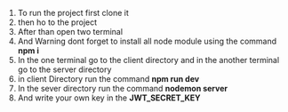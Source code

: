 1) To run the project first clone it
2) then ho to the project
3) After than open two terminal
7) And Warning dont forget to install all node module using the command **npm i**
4) In the one terminal go to the client directory and in the another terminal go to the server directory
5) in client Directory run the command **npm run dev**
6) In the sever directory run the command **nodemon server**
7) And write your own key in the **JWT_SECRET_KEY**
